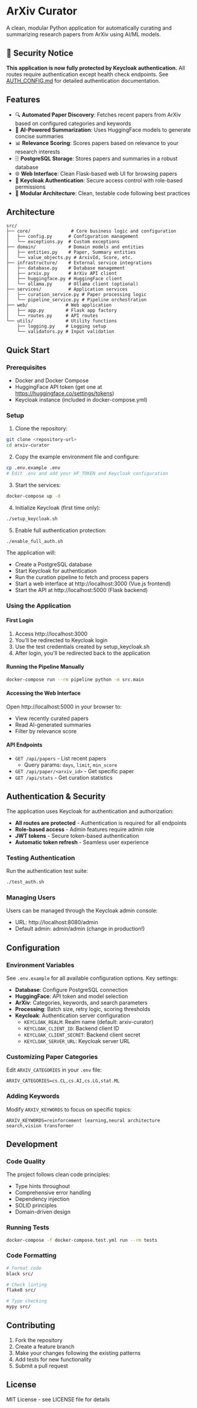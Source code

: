 # ArXiv Curator

A clean, modular Python application for automatically curating and summarizing research papers from ArXiv using AI/ML models.

## 🔐 Security Notice

**This application is now fully protected by Keycloak authentication.** All routes require authentication except health check endpoints. See [AUTH_CONFIG.md](AUTH_CONFIG.md) for detailed authentication documentation.

## Features

- 🔍 **Automated Paper Discovery**: Fetches recent papers from ArXiv based on configured categories and keywords
- 🤖 **AI-Powered Summarization**: Uses HuggingFace models to generate concise summaries
- 📊 **Relevance Scoring**: Scores papers based on relevance to your research interests
- 🗄️ **PostgreSQL Storage**: Stores papers and summaries in a robust database
- 🌐 **Web Interface**: Clean Flask-based web UI for browsing papers
- 🔐 **Keycloak Authentication**: Secure access control with role-based permissions
- 🔧 **Modular Architecture**: Clean, testable code following best practices

## Architecture

```
src/
├── core/               # Core business logic and configuration
│   ├── config.py      # Configuration management
│   └── exceptions.py  # Custom exceptions
├── domain/            # Domain models and entities
│   ├── entities.py    # Paper, Summary entities
│   └── value_objects.py # ArxivId, Score, etc.
├── infrastructure/    # External service integrations
│   ├── database.py    # Database management
│   ├── arxiv.py       # ArXiv API client
│   ├── huggingface.py # HuggingFace client
│   └── ollama.py      # Ollama client (optional)
├── services/          # Application services
│   ├── curation_service.py # Paper processing logic
│   └── pipeline_service.py # Pipeline orchestration
├── web/              # Web application
│   ├── app.py        # Flask app factory
│   └── routes.py     # API routes
└── utils/            # Utility functions
    ├── logging.py    # Logging setup
    └── validators.py # Input validation
```

## Quick Start

### Prerequisites

- Docker and Docker Compose
- HuggingFace API token (get one at https://huggingface.co/settings/tokens)
- Keycloak instance (included in docker-compose.yml)

### Setup

1. Clone the repository:
```bash
git clone <repository-url>
cd arxiv-curator
```

2. Copy the example environment file and configure:
```bash
cp .env.example .env
# Edit .env and add your HF_TOKEN and Keycloak configuration
```

3. Start the services:
```bash
docker-compose up -d
```

4. Initialize Keycloak (first time only):
```bash
./setup_keycloak.sh
```

5. Enable full authentication protection:
```bash
./enable_full_auth.sh
```

The application will:
- Create a PostgreSQL database
- Start Keycloak for authentication
- Run the curation pipeline to fetch and process papers
- Start a web interface at http://localhost:3000 (Vue.js frontend)
- Start the API at http://localhost:5000 (Flask backend)

### Using the Application

#### First Login
1. Access http://localhost:3000
2. You'll be redirected to Keycloak login
3. Use the test credentials created by setup_keycloak.sh
4. After login, you'll be redirected back to the application

#### Running the Pipeline Manually

```bash
docker-compose run --rm pipeline python -m src.main
```

#### Accessing the Web Interface

Open http://localhost:5000 in your browser to:
- View recently curated papers
- Read AI-generated summaries
- Filter by relevance score

#### API Endpoints

- `GET /api/papers` - List recent papers
  - Query params: `days`, `limit`, `min_score`
- `GET /api/paper/<arxiv_id>` - Get specific paper
- `GET /api/stats` - Get curation statistics

## Authentication & Security

The application uses Keycloak for authentication and authorization:

- **All routes are protected** - Authentication is required for all endpoints
- **Role-based access** - Admin features require admin role
- **JWT tokens** - Secure token-based authentication
- **Automatic token refresh** - Seamless user experience

### Testing Authentication

Run the authentication test suite:
```bash
./test_auth.sh
```

### Managing Users

Users can be managed through the Keycloak admin console:
- URL: http://localhost:8080/admin
- Default admin: admin/admin (change in production!)

## Configuration

### Environment Variables

See `.env.example` for all available configuration options. Key settings:

- **Database**: Configure PostgreSQL connection
- **HuggingFace**: API token and model selection
- **ArXiv**: Categories, keywords, and search parameters
- **Processing**: Batch size, retry logic, scoring thresholds
- **Keycloak**: Authentication server configuration
  - `KEYCLOAK_REALM`: Realm name (default: arxiv-curator)
  - `KEYCLOAK_CLIENT_ID`: Backend client ID
  - `KEYCLOAK_CLIENT_SECRET`: Backend client secret
  - `KEYCLOAK_SERVER_URL`: Keycloak server URL

### Customizing Paper Categories

Edit `ARXIV_CATEGORIES` in your `.env` file:
```
ARXIV_CATEGORIES=cs.CL,cs.AI,cs.LG,stat.ML
```

### Adding Keywords

Modify `ARXIV_KEYWORDS` to focus on specific topics:
```
ARXIV_KEYWORDS=reinforcement learning,neural architecture search,vision transformer
```

## Development

### Code Quality

The project follows clean code principles:
- Type hints throughout
- Comprehensive error handling
- Dependency injection
- SOLID principles
- Domain-driven design

### Running Tests

```bash
docker-compose -f docker-compose.test.yml run --rm tests
```

### Code Formatting

```bash
# Format code
black src/

# Check linting
flake8 src/

# Type checking
mypy src/
```

## Contributing

1. Fork the repository
2. Create a feature branch
3. Make your changes following the existing patterns
4. Add tests for new functionality
5. Submit a pull request

## License

MIT License - see LICENSE file for details
